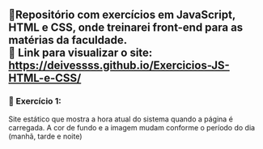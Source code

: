 📌Repositório com exercícios em JavaScript, HTML e CSS, onde treinarei front-end para as matérias da faculdade.  
🔗 Link para visualizar o site: https://deivessss.github.io/Exercicios-JS-HTML-e-CSS/
---
### 📌 Exercício 1:
Site estático que mostra a hora atual do sistema quando a página é carregada. A cor de fundo e a imagem mudam conforme o período do dia (manhã, tarde e noite)

